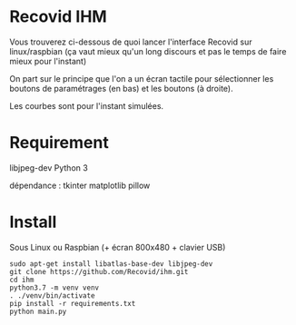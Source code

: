 # Recovid IHM

Vous trouverez ci-dessous de quoi lancer l'interface Recovid sur linux/raspbian (ça vaut mieux qu'un long discours et pas le temps de faire mieux pour l'instant)

On part sur le principe que l'on a un écran tactile pour sélectionner les boutons de paramétrages (en bas) et les boutons (à droite).

Les courbes sont pour l'instant simulées.


# Requirement
  libjpeg-dev
  Python 3
  
  dépendance :
  tkinter
  matplotlib
  pillow

# Install

Sous Linux ou Raspbian (+ écran 800x480 + clavier USB)
```
sudo apt-get install libatlas-base-dev libjpeg-dev
git clone https://github.com/Recovid/ihm.git
cd ihm
python3.7 -m venv venv
. ./venv/bin/activate
pip install -r requirements.txt
python main.py
```

